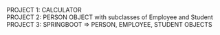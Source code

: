 PROJECT 1: CALCULATOR  
PROJECT 2: PERSON OBJECT with subclasses of Employee and Student  
PROJECT 3: SPRINGBOOT => PERSON, EMPLOYEE, STUDENT OBJECTS
